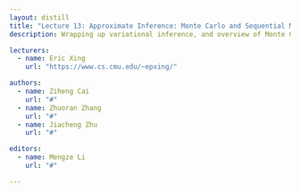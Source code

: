 ```yaml
---
layout: distill
title: "Lecture 13: Approximate Inference: Monte Carlo and Sequential Monte Carlo Methods"
description: Wrapping up variational inference, and overview of Monte Carlo methods.

lecturers:
  - name: Eric Xing
    url: "https://www.cs.cmu.edu/~epxing/"

authors:
  - name: Ziheng Cai
    url: "#"
  - name: Zhuoran Zhang
    url: "#"
  - name: Jiacheng Zhu
    url: "#"

editors:
  - name: Mengze Li
    url: "#"

---
```


<!-- Helen -->
